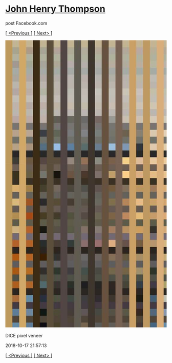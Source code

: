 # [John Henry Thompson](../README.md)
post Facebook.com

[[ <Previous ]](2018-10-17-1.md) [[ Next> ]](2018-10-17-3.md)

[![](../media/2018-10-17/Timeline-Photos-DICE-pixel-veneer.jpg)](../README.md)

DICE pixel veneer

2018-10-17 21:57:13

[[ <Previous ]](2018-10-17-1.md) [[ Next> ]](2018-10-17-3.md)